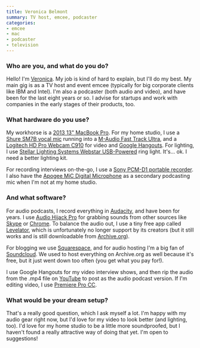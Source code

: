 ```yaml
---
title: Veronica Belmont
summary: TV host, emcee, podcaster
categories:
- emcee
- mac
- podcaster
- television
---
```


### Who are you, and what do you do?

Hello! I'm [Veronica](http://www.veronicabelmont.com/ "Veronica's website."). My job is kind of hard to explain, but I'll do my best. My main gig is as a TV host and event emcee (typically for big corporate clients like IBM and Intel). I'm also a podcaster (both audio and video), and have been for the last eight years or so. I advise for startups and work with companies in the early stages of their products, too. 

### What hardware do you use?

My workhorse is a [2013 13" MacBook Pro][macbook-pro]. For my home studio, I use a [Shure SM7B vocal mic][sm7b] running into a [M-Audio Fast Track Ultra][fast-track-ultra], and a [Logitech HD Pro Webcam C910][hd-pro-webcam-c910] for video and [Google Hangouts][google-hangouts]. For lighting, I use [Stellar Lighting Systems Webstar USB-Powered][webstar-usb-powered-led-ringlight] ring light. It's... ok. I need a better lighting kit. 

For recording interviews on-the-go, I use a [Sony PCM-D1 portable recorder][pcm-d1]. I also have the [Apogee MiC Digital Microphone][mic] as a secondary podcasting mic when I'm not at my home studio.

### And what software?

For audio podcasts, I record everything in [Audacity][], and have been for years. I use [Audio Hijack Pro][audio-hijack-pro] for grabbing sounds from other sources like [Skype][] or [Chrome][]. To balance the audio out, I use a tiny free app called [Levelator][the-levelator], which is unfortunately no longer support by its creators (but it still works and is still downloadable from [Archive.org](https://archive.org/ "A non-profit Internet history collection.")). 

For blogging we use [Squarespace][], and for audio hosting I'm a big fan of [Soundcloud][]. We used to host everything on Archive.org as well because it's free, but it just went down too often (you get what you pay for!).

I use Google Hangouts for my video interview shows, and then rip the audio from the .mp4 file on [YouTube][] to post as the audio podcast version. If I'm editing video, I use [Premiere Pro CC][premiere-pro].

### What would be your dream setup?

That's a really good question, which I ask myself a lot. I'm happy with my audio gear right now, but I'd love for my video to look better (and lighting, too). I'd love for my home studio to be a little more soundproofed, but I haven't found a really attractive way of doing that yet. I'm open to suggestions!

[fast-track-ultra]: https://www.amazon.com/M-Audio-Fast-Track-Ultra-High-Speed/dp/B000Z8U0IY "A USB 2 audio/MIDI interface."
[hd-pro-webcam-c910]: https://support.logitech.com/en_us/product/6816 "A webcam."
[macbook-pro]: https://www.apple.com/macbook-pro/ "A laptop."
[mic]: https://www.apogeedigital.com/products/mic "A microphone for iPhones and iPads."
[pcm-d1]: https://www.sony.net/Fun/design/activity/product/pcm-d1_01.html "An audio recorder."
[sm7b]: http://www.shure.com/americas/products/microphones/sm/sm7b-vocal-microphone "A dynamic microphone."
[webstar-usb-powered-led-ringlight]: http://www.stellarlightingsystems.com/stellar-lighting-systems-webstar-usb-powered-led-ringlight-for-webcams/ "A USB-powered ringlight for webcams."
[audacity]: https://sourceforge.net/projects/audacity/ "An open-source, cross-platform audio editor."
[audio-hijack-pro]: https://www.rogueamoeba.com/audiohijackpro/ "Mac software for recording audio from any source."
[chrome]: https://www.google.com/intl/en/chrome/browser/ "A WebKit-based browser, where each tab runs in its own thread."
[google-hangouts]: https://hangouts.google.com/ "A voice, video and text chat service."
[premiere-pro]: https://en.wikipedia.org/wiki/Adobe_Premiere_Pro "A video editing suite."
[skype]: https://www.skype.com/en/ "Voice and video chat software."
[soundcloud]: https://soundcloud.com/ "An audio creation and sharing service."
[squarespace]: https://www.squarespace.com/ "A site hosting/creation service."
[the-levelator]: https://en.wikipedia.org/wiki/Levelator "Software for auto-adjusting the levels in audio."
[youtube]: https://www.youtube.com/ "A web site for watching 80's TV commercials and bad mashups."
